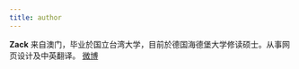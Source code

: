 ```yaml
---
title: author
---
```


**Zack** 来自澳门，毕业於国立台湾大学，目前於德国海德堡大学修读硕士。从事网页设计及中英翻译。 [微博](http://weibo.com/zacklive )